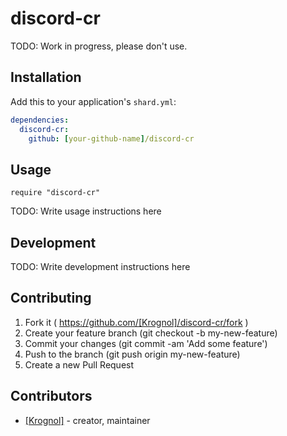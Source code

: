 # discord-cr

TODO: Work in progress, please don't use.

## Installation


Add this to your application's `shard.yml`:

```yaml
dependencies:
  discord-cr:
    github: [your-github-name]/discord-cr
```


## Usage


```crystal
require "discord-cr"
```


TODO: Write usage instructions here

## Development

TODO: Write development instructions here

## Contributing

1. Fork it ( https://github.com/[Krognol]/discord-cr/fork )
2. Create your feature branch (git checkout -b my-new-feature)
3. Commit your changes (git commit -am 'Add some feature')
4. Push to the branch (git push origin my-new-feature)
5. Create a new Pull Request

## Contributors

- [[Krognol]](https://github.com/[Krognol])  - creator, maintainer
